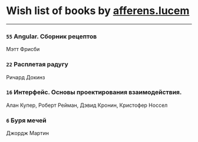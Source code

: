 # Wish list of books by [afferens.lucem](http://vk.com/id196071655)
---

### `55` Angular. Сборник рецептов
Мэтт Фрисби

### `22` Расплетая радугу
Ричард Докинз

### `16` Интерфейс. Основы проектирования взаимодействия.
Алан Купер, Роберт Рейман, Дэвид Кронин, Кристофер Носсел

### `6` Буря мечей
Джордж Мартин

